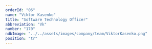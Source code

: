```yaml
---
orderId: "06"
name: "Viktor Kasenko"
title: "Software Technology Officer"
abbreviation: "Vk"
number: "170"
ndbImage: "../../assets/images/company/team/ViktorKasenko.png"
position: "tr"
---
```

